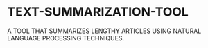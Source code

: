 # TEXT-SUMMARIZATION-TOOL
A TOOL THAT SUMMARIZES LENGTHY ARTICLES USING NATURAL LANGUAGE PROCESSING TECHNIQUES.
